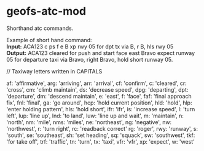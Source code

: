 # geofs-atc-mod
Shorthand atc commands.

Example of short hand command:<br>
**Input:** ACA123 c ps f e B xp rwy 05 for dpt tx via B, r B, hls rwy 05<br>
**Output:** ACA123 cleared for push and start face east Bravo expect runway 05 for departure taxi via Bravo, right Bravo, hold short runway 05.

// Taxiway letters written in CAPITALS

af: 'affirmative',
arg: 'arriving',
arr: 'arrival',
cf: 'confirm',
c: 'cleared',
cr: 'cross',
cm: 'climb maintain',
ds: 'decrease speed',
dpg: 'departing',
dpt: 'departure',
dm: 'descend maintain',
e: 'east',
f: 'face',
faf: 'final approach fix',
fnl: 'final',
ga: 'go around',
hcp: 'hold current position',
hld: 'hold',
hlp: 'enter holding pattern',
hls: 'hold short',
ifr: 'ifr',
is: 'increase speed',
l: 'turn left',
lup: 'line up',
lnd: 'to land',
luw: 'line up and wait',
m: 'maintain',
n: 'north',
nm: 'mile',
nms: 'miles',
ne: 'northeast',
ng: 'negative',
nw: 'northwest',
r: 'turn right',
rc: 'readback correct'
rg: 'roger',
rwy: 'runway',
s: 'south',
se: 'southeast',
sh: 'set heading',
sq: 'squack',
sw: 'southwest',
tkf: 'for take off',
trf: 'traffic',
tn: 'turn',
tx: 'taxi',
vfr: 'vfr',
xp: 'expect',
w: 'west'
